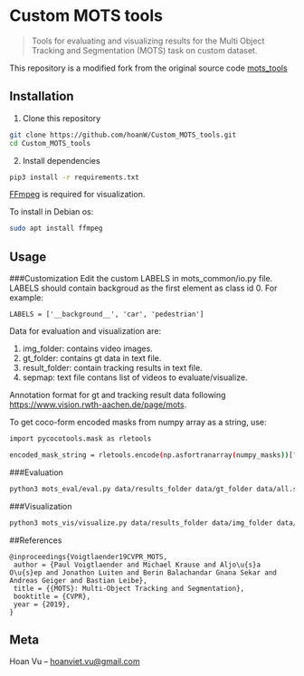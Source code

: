 # Custom MOTS tools
> Tools for evaluating and visualizing results for the Multi Object Tracking and Segmentation (MOTS) task on custom dataset.

This repository is a modified fork from the original source code [mots_tools](https://github.com/VisualComputingInstitute/mots_tools)

## Installation

1. Clone this repository

```sh
git clone https://github.com/hoanW/Custom_MOTS_tools.git
cd Custom_MOTS_tools
```

2. Install dependencies

```sh
pip3 install -r requirements.txt
```
[FFmpeg](https://ffmpeg.org/download.html) is required for visualization.

To install in Debian os:
```sh
sudo apt install ffmpeg
```

## Usage
###Customization
Edit the custom LABELS in mots_common/io.py file. LABELS should contain backgroud as the first element as class id 0. For example:
```
LABELS = ['__background__', 'car', 'pedestrian']
```

Data for evaluation and visualization are:
1. img_folder: contains video images.
2. gt_folder: contains gt data in text file.
3. result_folder: contain tracking results in text file.
4. sepmap: text file contans list of videos to evaluate/visualize.

Annotation format for gt and tracking result data following https://www.vision.rwth-aachen.de/page/mots.

To get coco-form encoded masks from numpy array as a string, use:
```sh
import pycocotools.mask as rletools

encoded_mask_string = rletools.encode(np.asfortranarray(numpy_masks))["counts"].decode("utf-8")
```

###Evaluation
```sh
python3 mots_eval/eval.py data/results_folder data/gt_folder data/all.seqmap
```

###Visualization
```sh
python3 mots_vis/visualize.py data/results_folder data/img_folder data/output_folder data/all.seqmap
```
##References
```
@inproceedings{Voigtlaender19CVPR_MOTS,
 author = {Paul Voigtlaender and Michael Krause and Aljo\u{s}a O\u{s}ep and Jonathon Luiten and Berin Balachandar Gnana Sekar and Andreas Geiger and Bastian Leibe},
 title = {{MOTS}: Multi-Object Tracking and Segmentation},
 booktitle = {CVPR},
 year = {2019},
}
```
## Meta

Hoan Vu – hoanviet.vu@gmail.com

